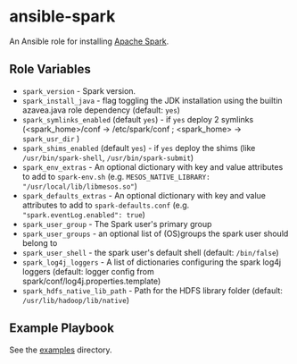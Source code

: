# ansible-spark

An Ansible role for installing [Apache Spark](https://spark.apache.org).

## Role Variables

- `spark_version` - Spark version.
- `spark_install_java` - flag toggling the JDK installation using the builtin azavea.java role dependency (default: `yes`)
- `spark_symlinks_enabled` (default `yes`) - if `yes` deploy 2 symlinks (<spark_home>/conf -> /etc/spark/conf ; <spark_home> -> `spark_usr_dir` )
- `spark_shims_enabled` (default `yes`) - if `yes` deploy the shims (like `/usr/bin/spark-shell`, `/usr/bin/spark-submit`)
- `spark_env_extras` - An optional dictionary with key and value attributes to add to `spark-env.sh` (e.g. `MESOS_NATIVE_LIBRARY: "/usr/local/lib/libmesos.so"`)
- `spark_defaults_extras` - An optional dictionary with key and value attributes
  to add to `spark-defaults.conf` (e.g. `"spark.eventLog.enabled": true`)
- `spark_user_group` - The Spark user's primary group
- `spark_user_groups` - an optional list of (OS)groups the spark user should belong to
- `spark_user_shell` - the spark user's default shell (default: `/bin/false`)
- `spark_log4j_loggers` - A list of dictionaries configuring the spark log4j loggers (default: logger config from spark/conf/log4j.properties.template)
- `spark_hdfs_native_lib_path` - Path for the HDFS library folder (default: `/usr/lib/hadoop/lib/native`)

## Example Playbook

See the [examples](./examples/) directory.
